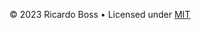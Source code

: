 &copy; 2023 Ricardo Boss &bull; Licensed under [MIT](https://github.com/ricardoboss/STEP/blob/main/README.md)